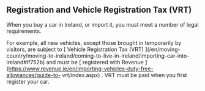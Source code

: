 ##  Registration and Vehicle Registration Tax (VRT)

When you buy a car in Ireland, or import it, you must meet a number of legal
requirements.

For example, all new vehicles, except those brought in temporarily by
visitors, are subject to [ Vehicle Registration Tax (VRT) ](/en/moving-
country/moving-to-ireland/coming-to-live-in-ireland/importing-car-into-
ireland#lf752b) and must be [ registered with Revenue
](https://www.revenue.ie/en/importing-vehicles-duty-free-allowances/guide-to-
vrt/index.aspx) . VRT must be paid when you first register your car.

